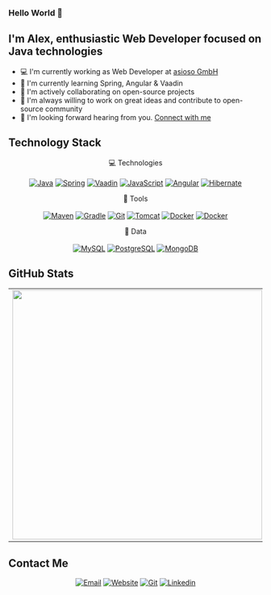 ### Hello World 👋

## I'm Alex, enthusiastic Web Developer focused on Java technologies

- 💻 I'm currently working as Web Developer at [asioso GmbH](https://www.asioso.com/en)
- 📖 I'm currently learning Spring, Angular & Vaadin
- 🚀 I'm actively collaborating on open-source projects
- 👣 I'm always willing to work on great ideas and contribute to open-source community
- 📝 I'm looking forward hearing from you. [Connect with me](https://www.alxtr42.com/)


## Technology Stack

<p align='center'>
  💻 Technologies<br/><br/>
  <a href="#"><img alt="Java" src="https://img.shields.io/badge/Java-007396?style=for-the-badge&logo=java&logoColor=white" /></a>
  <a href="#"><img alt="Spring" src="https://img.shields.io/badge/Spring-6DB33F?style=for-the-badge&logo=spring&logoColor=white" /></a>
  <a href="#"><img alt="Vaadin" src="https://img.shields.io/badge/Vaadin-00B4F0?style=for-the-badge&logo=vaadin&logoColor=white" /></a>
  <a href="#"><img alt="JavaScript" src="https://img.shields.io/badge/TypeScript-3178C6?style=for-the-badge&logo=typescript&logoColor=white" /></a>
  <a href="#"><img alt="Angular" src="https://img.shields.io/badge/Angular-DD0031?style=for-the-badge&logo=angular&logoColor=white" /></a>
  <a href="#"><img alt="Hibernate" src="https://img.shields.io/badge/Hibernate-59666C?style=for-the-badge&logo=hibernate&logoColor=white" /></a>
</p>

<p align='center'>
  🧰 Tools<br/><br/>
    <a href="#"><img alt="Maven" src="https://img.shields.io/badge/Maven-C71A36?style=for-the-badge&logo=apache-maven&logoColor=white" /></a>
    <a href="#"><img alt="Gradle" src="https://img.shields.io/badge/gradle-02303A?style=for-the-badge&logo=gradle&logoColor=white" /></a>
    <a href="#"><img alt="Git" src="https://img.shields.io/badge/git-F05032?style=for-the-badge&logo=git&logoColor=white" /></a>
    <a href="#"><img alt="Tomcat" src="https://img.shields.io/badge/tomcat-F8DC75?style=for-the-badge&logo=apache-tomcat&logoColor=black" /></a>
    <a href="#"><img alt="Docker" src="https://img.shields.io/badge/Postman-FF6C37?style=for-the-badge&logo=postman&logoColor=white" /></a>
    <a href="#"><img alt="Docker" src="https://img.shields.io/badge/docker-2496ED?style=for-the-badge&logo=docker&logoColor=white" /></a>
</p>

<p align='center'>
  💾 Data<br/><br/>
    <a href="#"><img alt="MySQL" src="https://img.shields.io/badge/MySql-4479A1?style=for-the-badge&logo=mysql&logoColor=white" /></a>
    <a href="#"><img alt="PostgreSQL" src="https://img.shields.io/badge/Postgresql-336791?style=for-the-badge&logo=postgresql&logoColor=white" /></a>
    <a href="#"><img alt="MongoDB" src="https://img.shields.io/badge/MongoDB-47A248?style=for-the-badge&logo=mongodb&logoColor=white" /></a>
</p>

## GitHub Stats

<center>
  <table>
    <tr>
        <td><a href="#"><img width="495px" align="left" src="https://github-readme-stats.vercel.app/api?username=aleksandar-trifunovic&show_icons=true&hide_border=true&count_private=true&include_all_commits=true&theme=dark" /></a></td>
        <td><a href="#"><img width="400px" align="left" src="https://github-readme-stats.vercel.app/api/top-langs/?username=aleksandar-trifunovic&hide=html&theme=dark&langs_count=10&hide_border=true&layout=compact"/></a></td>
    </tr>   
  </table>
</center>

## Contact Me
<p align='center'>
    <a href="mailto:aleksandar.trifunovic96@outlook.com"><img alt="Email" src="https://img.shields.io/badge/Email-0A66C2?style=for-the-badge&logo=minutemailer&logoColor=white" /></a>
    <a href="https://www.alxtr42.com/"><img alt="Website" src="https://img.shields.io/badge/Website-0A66C2?style=for-the-badge&logo=webflow&logoColor=white" /></a>
    <a href="https://github.com/aleksandar-trifunovic"><img alt="Git" src="https://img.shields.io/badge/Github-0A66C2?style=for-the-badge&logo=github&logoColor=white" /></a>
    <a href="https://www.linkedin.com/in/alxtr42/"><img alt="Linkedin" src="https://img.shields.io/badge/Linkedin-0A66C2?style=for-the-badge&logo=linkedin&logoColor=white" /></a>
</p>

